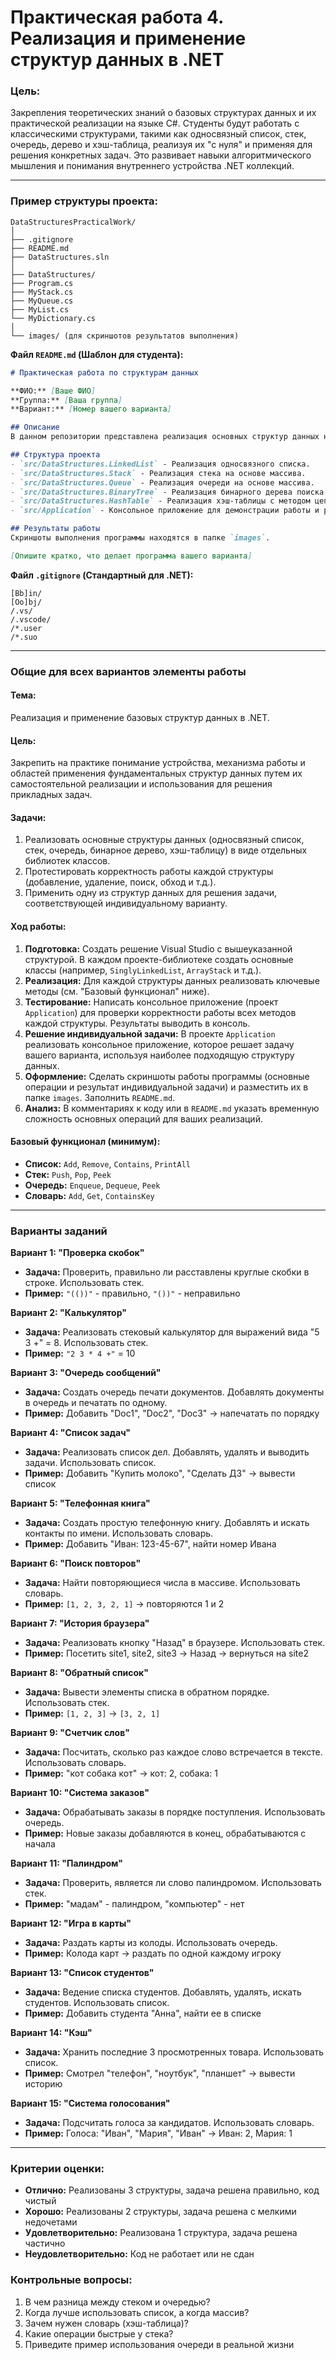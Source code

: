 # Практическая работа 4. Реализация и применение структур данных в .NET

### Цель:
Закрепления теоретических знаний о базовых структурах данных и их практической реализации на языке C#. Студенты будут работать с классическими структурами, такими как односвязный список, стек, очередь, дерево и хэш-таблица, реализуя их "с нуля" и применяя для решения конкретных задач. Это развивает навыки алгоритмического мышления и понимания внутреннего устройства .NET коллекций.

---

### **Пример структуры проекта:**

```
DataStructuresPracticalWork/
│
├── .gitignore
├── README.md
├── DataStructures.sln
│
├── DataStructures/
├── Program.cs
├── MyStack.cs
├── MyQueue.cs
├── MyList.cs
└── MyDictionary.cs
│
└── images/ (для скриншотов результатов выполнения)
```

**Файл `README.md` (Шаблон для студента):**
```markdown
# Практическая работа по структурам данных

**ФИО:** [Ваше ФИО]
**Группа:** [Ваша группа]
**Вариант:** [Номер вашего варианта]

## Описание
В данном репозитории представлена реализация основных структур данных на C# в рамках практической работы.

## Структура проекта
- `src/DataStructures.LinkedList` - Реализация односвязного списка.
- `src/DataStructures.Stack` - Реализация стека на основе массива.
- `src/DataStructures.Queue` - Реализация очереди на основе массива.
- `src/DataStructures.BinaryTree` - Реализация бинарного дерева поиска.
- `src/DataStructures.HashTable` - Реализация хэш-таблицы с методом цепочек.
- `src/Application` - Консольное приложение для демонстрации работы и решения задачи варианта.

## Результаты работы
Скриншоты выполнения программы находятся в папке `images`.

[Опишите кратко, что делает программа вашего варианта]
```

**Файл `.gitignore` (Стандартный для .NET):**
```
[Bb]in/
[Oo]bj/
/.vs/
/.vscode/
/*.user
/*.suo
```

---

### **Общие для всех вариантов элементы работы**

#### **Тема:**
Реализация и применение базовых структур данных в .NET.

#### **Цель:**
Закрепить на практике понимание устройства, механизма работы и областей применения фундаментальных структур данных путем их самостоятельной реализации и использования для решения прикладных задач.

#### **Задачи:**
1. Реализовать основные структуры данных (односвязный список, стек, очередь, бинарное дерево, хэш-таблицу) в виде отдельных библиотек классов.
2. Протестировать корректность работы каждой структуры (добавление, удаление, поиск, обход и т.д.).
3. Применить одну из структур данных для решения задачи, соответствующей индивидуальному варианту.

#### **Ход работы:**
1. **Подготовка:** Создать решение Visual Studio с вышеуказанной структурой. В каждом проекте-библиотеке создать основные классы (например, `SinglyLinkedList`, `ArrayStack` и т.д.).
2. **Реализация:** Для каждой структуры данных реализовать ключевые методы (см. "Базовый функционал" ниже).
3. **Тестирование:** Написать консольное приложение (проект `Application`) для проверки корректности работы всех методов каждой структуры. Результаты выводить в консоль.
4. **Решение индивидуальной задачи:** В проекте `Application` реализовать консольное приложение, которое решает задачу вашего варианта, используя наиболее подходящую структуру данных.
5. **Оформление:** Сделать скриншоты работы программы (основные операции и результат индивидуальной задачи) и разместить их в папке `images`. Заполнить `README.md`.
6. **Анализ:** В комментариях к коду или в `README.md` указать временную сложность основных операций для ваших реализаций.

#### Базовый функционал (минимум):
*   **Список:** `Add`, `Remove`, `Contains`, `PrintAll`
*   **Стек:** `Push`, `Pop`, `Peek`
*   **Очередь:** `Enqueue`, `Dequeue`, `Peek`
*   **Словарь:** `Add`, `Get`, `ContainsKey`

---

### Варианты заданий

**Вариант 1: "Проверка скобок"**
*   **Задача:** Проверить, правильно ли расставлены круглые скобки в строке. Использовать стек.
*   **Пример:** `"(())"` - правильно, `"())"` - неправильно

**Вариант 2: "Калькулятор"**
*   **Задача:** Реализовать стековый калькулятор для выражений вида "5 3 +" = 8. Использовать стек.
*   **Пример:** `"2 3 * 4 +"` = 10

**Вариант 3: "Очередь сообщений"**
*   **Задача:** Создать очередь печати документов. Добавлять документы в очередь и печатать по одному.
*   **Пример:** Добавить "Doc1", "Doc2", "Doc3" → напечатать по порядку

**Вариант 4: "Список задач"**
*   **Задача:** Реализовать список дел. Добавлять, удалять и выводить задачи. Использовать список.
*   **Пример:** Добавить "Купить молоко", "Сделать ДЗ" → вывести список

**Вариант 5: "Телефонная книга"**
*   **Задача:** Создать простую телефонную книгу. Добавлять и искать контакты по имени. Использовать словарь.
*   **Пример:** Добавить "Иван: 123-45-67", найти номер Ивана

**Вариант 6: "Поиск повторов"**
*   **Задача:** Найти повторяющиеся числа в массиве. Использовать словарь.
*   **Пример:** `[1, 2, 3, 2, 1]` → повторяются 1 и 2

**Вариант 7: "История браузера"**
*   **Задача:** Реализовать кнопку "Назад" в браузере. Использовать стек.
*   **Пример:** Посетить site1, site2, site3 → Назад → вернуться на site2

**Вариант 8: "Обратный список"**
*   **Задача:** Вывести элементы списка в обратном порядке. Использовать стек.
*   **Пример:** `[1, 2, 3]` → `[3, 2, 1]`

**Вариант 9: "Счетчик слов"**
*   **Задача:** Посчитать, сколько раз каждое слово встречается в тексте. Использовать словарь.
*   **Пример:** "кот собака кот" → кот: 2, собака: 1

**Вариант 10: "Система заказов"**
*   **Задача:** Обрабатывать заказы в порядке поступления. Использовать очередь.
*   **Пример:** Новые заказы добавляются в конец, обрабатываются с начала

**Вариант 11: "Палиндром"**
*   **Задача:** Проверить, является ли слово палиндромом. Использовать стек.
*   **Пример:** "мадам" - палиндром, "компьютер" - нет

**Вариант 12: "Игра в карты"**
*   **Задача:** Раздать карты из колоды. Использовать очередь.
*   **Пример:** Колода карт → раздать по одной каждому игроку

**Вариант 13: "Список студентов"**
*   **Задача:** Ведение списка студентов. Добавлять, удалять, искать студентов. Использовать список.
*   **Пример:** Добавить студента "Анна", найти ее в списке

**Вариант 14: "Кэш"**
*   **Задача:** Хранить последние 3 просмотренных товара. Использовать список.
*   **Пример:** Смотрел "телефон", "ноутбук", "планшет" → вывести историю

**Вариант 15: "Система голосования"**
*   **Задача:** Подсчитать голоса за кандидатов. Использовать словарь.
*   **Пример:** Голоса: "Иван", "Мария", "Иван" → Иван: 2, Мария: 1

---

### Критерии оценки:

*   **Отлично:** Реализованы 3 структуры, задача решена правильно, код чистый
*   **Хорошо:** Реализованы 2 структуры, задача решена с мелкими недочетами  
*   **Удовлетворительно:** Реализована 1 структура, задача решена частично
*   **Неудовлетворительно:** Код не работает или не сдан

### Контрольные вопросы:

1.  В чем разница между стеком и очередью?
2.  Когда лучше использовать список, а когда массив?
3.  Зачем нужен словарь (хэш-таблица)?
4.  Какие операции быстрые у стека?
5.  Приведите пример использования очереди в реальной жизни





